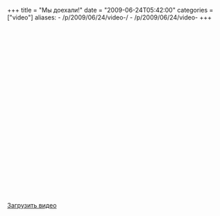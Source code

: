+++
title = "Мы доехали!"
date = "2009-06-24T05:42:00"
categories = ["video"]
aliases:
    - /p/2009/06/24/video-/
    - /p/2009/06/24/video-
+++


<object height="385" width="640"><param name="movie" value="https://www.youtube.com/v/z0v5kjfQH5Y&hl=en&fs=1&rel=0&hd=1"></param><param name="allowFullScreen" value="true"></param><param name="allowscriptaccess" value="always"></param><embed src="https://www.youtube.com/v/z0v5kjfQH5Y&hl=en&fs=1&rel=0&hd=1" type="application/x-shockwave-flash" allowscriptaccess="always" allowfullscreen="true" width="640" height="385"></embed></object><br /><br /><a href="http://rucast.net/download/video/ump_video8.mp4">Загрузить видео</a>